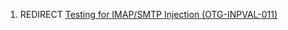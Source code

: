 1.  REDIRECT [Testing for IMAP/SMTP Injection
    (OTG-INPVAL-011)](Testing_for_IMAP/SMTP_Injection_\(OTG-INPVAL-011\) "wikilink")